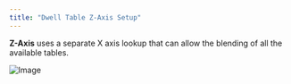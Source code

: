 ```yaml
---
title: "Dwell Table Z-Axis Setup"
---
```


**Z-Axis** uses a separate X axis lookup that can allow the blending of all the available tables. &nbsp;


![Image](</lib/NewItem116.png>)

